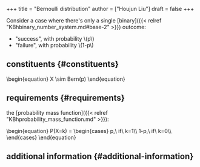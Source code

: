 +++
title = "Bernoulli distribution"
author = ["Houjun Liu"]
draft = false
+++

Consider a case where there's only a single [binary]({{< relref "KBhbinary_number_system.md#base-2" >}}) outcome:

-   "success", with probability \\(p\\)
-   "failure", with probability \\(1-p\\)


## constituents {#constituents}

\begin{equation}
X \sim Bern(p)
\end{equation}


## requirements {#requirements}

the [probability mass function]({{< relref "KBhprobability_mass_function.md" >}}):

\begin{equation}
P(X=k) =
\begin{cases}
p,\ if\ k=1\\\\
1-p,\ if\ k=0\\\\
\end{cases}
\end{equation}


## additional information {#additional-information}
